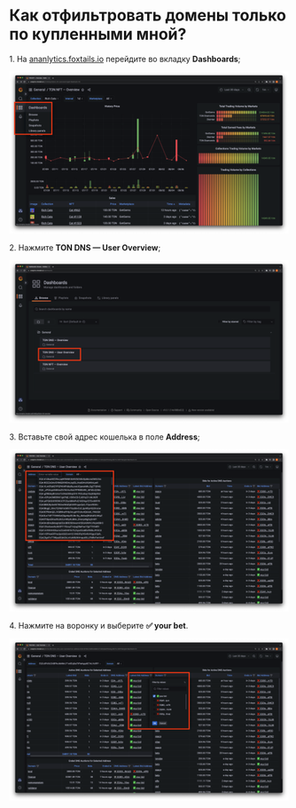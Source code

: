 # Как отфильтровать домены только по купленными мной?

1\. На [ananlytics.foxtails.io](https://analytics.foxtails.io) перейдите во вкладку **Dashboards**;

![](<../../.gitbook/assets/Screenshot 2022-08-07 at 5.30.37 PM.png>)

2\.  Нажмите **TON DNS — User Overview**;

&#x20;![](<../../.gitbook/assets/Screenshot 2022-08-07 at 5.32.31 PM.png>)

3\.  Вставьте свой адрес кошелька в поле **Address**;

![](<../../.gitbook/assets/Screenshot 2022-08-07 at 8.53.38 PM (1).png>)

4\. Нажмите на воронку и выберите **✅ your bet**.

![](<../../.gitbook/assets/Screenshot 2022-08-07 at 8.54.51 PM.png>)
